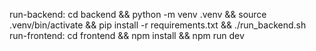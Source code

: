 run-backend: cd backend && python -m venv .venv && source .venv/bin/activate && pip install -r requirements.txt && ./run_backend.sh
run-frontend: cd frontend && npm install && npm run dev

